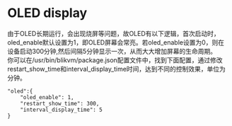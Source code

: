 # **OLED display**

由于OLED长期运行，会出现烧屏等问题，故OLED有以下逻辑，首次启动时，oled_enable默认设置为1，即OLED屏幕会常亮。若oled_enable设置为0，则在设备启动300分钟,然后间隔5分钟显示一次，从而大大增加屏幕的生命周期。  
你可以在/usr/bin/blikvm/package.json配置文件中，找到下面配置，通过修改restart_show_time和interval_display_time时间，达到不同的控制效果，单位为分钟。
```
"oled":{
    "oled_enable": 1,
    "restart_show_time": 300,
    "interval_display_time": 5
}
```

